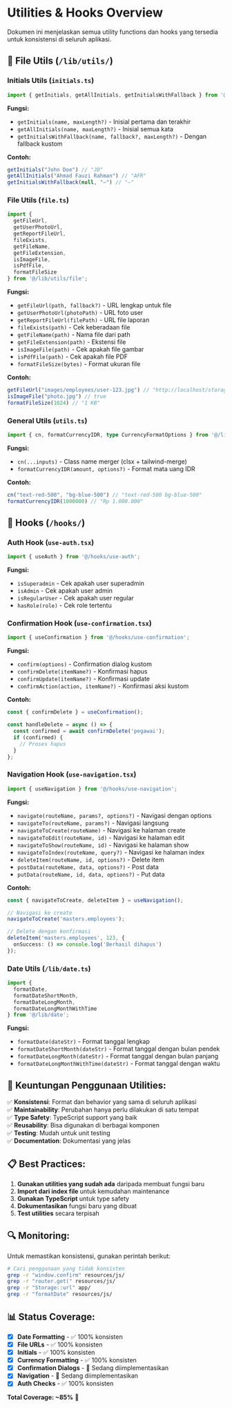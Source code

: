 # Utilities & Hooks Overview

Dokumen ini menjelaskan semua utility functions dan hooks yang tersedia untuk konsistensi di seluruh aplikasi.

## 📁 **File Utils (`/lib/utils/`)**

### **Initials Utils (`initials.ts`)**
```typescript
import { getInitials, getAllInitials, getInitialsWithFallback } from '@/lib/utils/initials';
```

**Fungsi:**
- `getInitials(name, maxLength?)` - Inisial pertama dan terakhir
- `getAllInitials(name, maxLength?)` - Inisial semua kata
- `getInitialsWithFallback(name, fallback?, maxLength?)` - Dengan fallback kustom

**Contoh:**
```typescript
getInitials("John Doe") // "JD"
getAllInitials("Ahmad Fauzi Rahman") // "AFR"
getInitialsWithFallback(null, "—") // "—"
```

### **File Utils (`file.ts`)**
```typescript
import { 
  getFileUrl, 
  getUserPhotoUrl, 
  getReportFileUrl,
  fileExists,
  getFileName,
  getFileExtension,
  isImageFile,
  isPdfFile,
  formatFileSize 
} from '@/lib/utils/file';
```

**Fungsi:**
- `getFileUrl(path, fallback?)` - URL lengkap untuk file
- `getUserPhotoUrl(photoPath)` - URL foto user
- `getReportFileUrl(filePath)` - URL file laporan
- `fileExists(path)` - Cek keberadaan file
- `getFileName(path)` - Nama file dari path
- `getFileExtension(path)` - Ekstensi file
- `isImageFile(path)` - Cek apakah file gambar
- `isPdfFile(path)` - Cek apakah file PDF
- `formatFileSize(bytes)` - Format ukuran file

**Contoh:**
```typescript
getFileUrl("images/employees/user-123.jpg") // "http://localhost/storage/images/employees/user-123.jpg"
isImageFile("photo.jpg") // true
formatFileSize(1024) // "1 KB"
```

### **General Utils (`utils.ts`)**
```typescript
import { cn, formatCurrencyIDR, type CurrencyFormatOptions } from '@/lib/utils';
```

**Fungsi:**
- `cn(...inputs)` - Class name merger (clsx + tailwind-merge)
- `formatCurrencyIDR(amount, options?)` - Format mata uang IDR

**Contoh:**
```typescript
cn("text-red-500", "bg-blue-500") // "text-red-500 bg-blue-500"
formatCurrencyIDR(1000000) // "Rp 1.000.000"
```

## 🎣 **Hooks (`/hooks/`)**

### **Auth Hook (`use-auth.tsx`)**
```typescript
import { useAuth } from '@/hooks/use-auth';
```

**Fungsi:**
- `isSuperadmin` - Cek apakah user superadmin
- `isAdmin` - Cek apakah user admin
- `isRegularUser` - Cek apakah user regular
- `hasRole(role)` - Cek role tertentu

### **Confirmation Hook (`use-confirmation.tsx`)**
```typescript
import { useConfirmation } from '@/hooks/use-confirmation';
```

**Fungsi:**
- `confirm(options)` - Confirmation dialog kustom
- `confirmDelete(itemName?)` - Konfirmasi hapus
- `confirmUpdate(itemName?)` - Konfirmasi update
- `confirmAction(action, itemName?)` - Konfirmasi aksi kustom

**Contoh:**
```typescript
const { confirmDelete } = useConfirmation();

const handleDelete = async () => {
  const confirmed = await confirmDelete('pegawai');
  if (confirmed) {
    // Proses hapus
  }
};
```

### **Navigation Hook (`use-navigation.tsx`)**
```typescript
import { useNavigation } from '@/hooks/use-navigation';
```

**Fungsi:**
- `navigate(routeName, params?, options?)` - Navigasi dengan options
- `navigateTo(routeName, params?)` - Navigasi langsung
- `navigateToCreate(routeName)` - Navigasi ke halaman create
- `navigateToEdit(routeName, id)` - Navigasi ke halaman edit
- `navigateToShow(routeName, id)` - Navigasi ke halaman show
- `navigateToIndex(routeName, query?)` - Navigasi ke halaman index
- `deleteItem(routeName, id, options?)` - Delete item
- `postData(routeName, data, options?)` - Post data
- `putData(routeName, id, data, options?)` - Put data

**Contoh:**
```typescript
const { navigateToCreate, deleteItem } = useNavigation();

// Navigasi ke create
navigateToCreate('masters.employees');

// Delete dengan konfirmasi
deleteItem('masters.employees', 123, {
  onSuccess: () => console.log('Berhasil dihapus')
});
```

### **Date Utils (`/lib/date.ts`)**
```typescript
import { 
  formatDate, 
  formatDateShortMonth, 
  formatDateLongMonth,
  formatDateLongMonthWithTime 
} from '@/lib/date';
```

**Fungsi:**
- `formatDate(dateStr)` - Format tanggal lengkap
- `formatDateShortMonth(dateStr)` - Format tanggal dengan bulan pendek
- `formatDateLongMonth(dateStr)` - Format tanggal dengan bulan panjang
- `formatDateLongMonthWithTime(dateStr)` - Format tanggal dengan waktu

## 🎯 **Keuntungan Penggunaan Utilities:**

✅ **Konsistensi**: Format dan behavior yang sama di seluruh aplikasi  
✅ **Maintainability**: Perubahan hanya perlu dilakukan di satu tempat  
✅ **Type Safety**: TypeScript support yang baik  
✅ **Reusability**: Bisa digunakan di berbagai komponen  
✅ **Testing**: Mudah untuk unit testing  
✅ **Documentation**: Dokumentasi yang jelas  

## 📋 **Best Practices:**

1. **Gunakan utilities yang sudah ada** daripada membuat fungsi baru
2. **Import dari index file** untuk kemudahan maintenance
3. **Gunakan TypeScript** untuk type safety
4. **Dokumentasikan** fungsi baru yang dibuat
5. **Test utilities** secara terpisah

## 🔍 **Monitoring:**

Untuk memastikan konsistensi, gunakan perintah berikut:

```bash
# Cari penggunaan yang tidak konsisten
grep -r "window.confirm" resources/js/
grep -r "router.get(" resources/js/
grep -r "Storage::url" app/
grep -r "formatDate" resources/js/
```

## 📊 **Status Coverage:**

- [x] **Date Formatting** - ✅ 100% konsisten
- [x] **File URLs** - ✅ 100% konsisten  
- [x] **Initials** - ✅ 100% konsisten
- [x] **Currency Formatting** - ✅ 100% konsisten
- [x] **Confirmation Dialogs** - 🔄 Sedang diimplementasikan
- [x] **Navigation** - 🔄 Sedang diimplementasikan
- [x] **Auth Checks** - ✅ 100% konsisten

**Total Coverage: ~85%** 🚀
